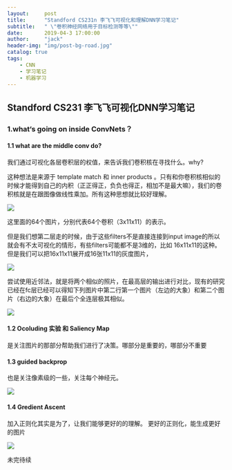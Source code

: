 ```yaml
---
layout:     post
title:      "Standford CS231n 李飞飞可视化和理解DNN学习笔记"
subtitle:   " \"卷积神经网络用于目标检测等等\""
date:       2019-04-3 17:00:00
author:     "jack"
header-img: "img/post-bg-road.jpg"
catalog: true
tags:
    - CNN
    - 学习笔记
    - 机器学习
---
```


## Standford CS231 李飞飞可视化DNN学习笔记

### 1.what‘s going on inside ConvNets？

#### 1.1 what are the middle conv do?

我们通过可视化各层卷积层的权值，来告诉我们卷积核在寻找什么。why?

这种想法是来源于 template match 和 inner products 。只有和你卷积核相似的时候才能得到自己的内积（正正得正，负负也得正，相加不是最大嘛），我们的卷积核就是在跟图像做线性乘加。所有这种思想就比较好理解。

![](https://ws1.sinaimg.cn/large/007bgNxTly1g1qld32ocjj30mf0bzgvp.jpg)

这里面的64个图片，分别代表64个卷积（3x11x11）的表示。

但是我们想第二层走的时候，由于这些filters不是直接连接到input image的所以就会有不太可视化的情形，有些filters可能都不是3维的，比如 16x11x11的这种。但是我们可以把16x11x11展开成16张11x11的灰度图片，

![](https://ws1.sinaimg.cn/large/007bgNxTly1g1qlgds99gj30s00dmh0b.jpg)

尝试使用近邻法，就是将两个相似的照片，在最高层的输出进行对比，现有的研究已经在fc层已经可以得知下列图片中第二行第一个图片（左边的大象）和第二个图片（右边的大象）在最后个全连层极其相似。

![](https://ws1.sinaimg.cn/large/007bgNxTly1g1qltnlhlcj30md0dfgym.jpg)

#### 1.2  Ocoluding 实验 和 Saliency Map

是关注图片的那部分帮助我们进行了决策。哪部分是重要的，哪部分不重要

#### 1.3 guided backprop

也是关注像素级的一些，关注每个神经元。

![](https://ws1.sinaimg.cn/large/007bgNxTly1g1qmjmctqij30rs0d6k0d.jpg)

#### 1.4 Gredient Ascent

加入正则化其实是为了，让我们能够更好的的理解。 更好的正则化，能生成更好的图片

![](https://ws1.sinaimg.cn/large/007bgNxTly1g1qmt2mlu8j30ru0d7tjg.jpg)

未完待续
